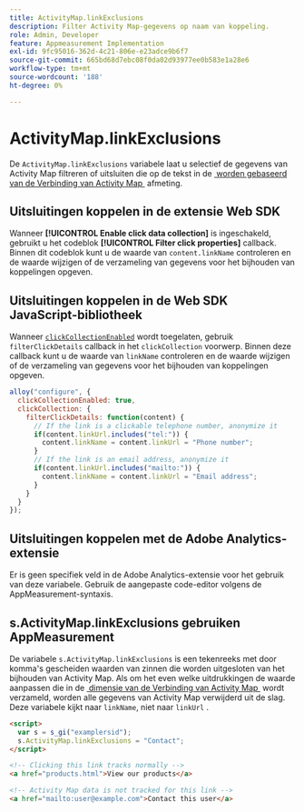 ```yaml
---
title: ActivityMap.linkExclusions
description: Filter Activity Map-gegevens op naam van koppeling.
role: Admin, Developer
feature: Appmeasurement Implementation
exl-id: 9fc95016-362d-4c21-806e-e23adce9b6f7
source-git-commit: 665bd68d7ebc08f0da02d93977ee0b583e1a28e6
workflow-type: tm+mt
source-wordcount: '188'
ht-degree: 0%

---
```


# ActivityMap.linkExclusions

De `ActivityMap.linkExclusions` variabele laat u selectief de gegevens van Activity Map filtreren of uitsluiten die op de tekst in de [&#x200B; worden gebaseerd van de Verbinding van Activity Map &#x200B;](/help/components/dimensions/activity-map-link.md) afmeting.

## Uitsluitingen koppelen in de extensie Web SDK

Wanneer **[!UICONTROL Enable click data collection]** is ingeschakeld, gebruikt u het codeblok **[!UICONTROL Filter click properties]** callback. Binnen dit codeblok kunt u de waarde van `content.linkName` controleren en de waarde wijzigen of de verzameling van gegevens voor het bijhouden van koppelingen opgeven.

## Uitsluitingen koppelen in de Web SDK JavaScript-bibliotheek

Wanneer [`clickCollectionEnabled` &#x200B;](https://experienceleague.adobe.com/nl/docs/experience-platform/web-sdk/commands/configure/clickcollectionenabled) wordt toegelaten, gebruik `filterClickDetails` callback in het `clickCollection` voorwerp. Binnen deze callback kunt u de waarde van `linkName` controleren en de waarde wijzigen of de verzameling van gegevens voor het bijhouden van koppelingen opgeven.

```js
alloy("configure", {
  clickCollectionEnabled: true,
  clickCollection: {
    filterClickDetails: function(content) {
      // If the link is a clickable telephone number, anonymize it
      if(content.linkUrl.includes("tel:")) {
        content.linkName = content.linkUrl = "Phone number";
      }
      // If the link is an email address, anonymize it
      if(content.linkUrl.includes("mailto:")) {
        content.linkName = content.linkUrl = "Email address";
      }
    }
  }
});
```

## Uitsluitingen koppelen met de Adobe Analytics-extensie

Er is geen specifiek veld in de Adobe Analytics-extensie voor het gebruik van deze variabele. Gebruik de aangepaste code-editor volgens de AppMeasurement-syntaxis.

## s.ActivityMap.linkExclusions gebruiken AppMeasurement

De variabele `s.ActivityMap.linkExclusions` is een tekenreeks met door komma&#39;s gescheiden waarden van zinnen die worden uitgesloten van het bijhouden van Activity Map. Als om het even welke uitdrukkingen de waarde aanpassen die in de [&#x200B; dimensie van de Verbinding van Activity Map &#x200B;](/help/components/dimensions/activity-map-link.md) wordt verzameld, worden alle gegevens van Activity Map verwijderd uit de slag. Deze variabele kijkt naar `linkName`, niet naar `linkUrl` .

```html
<script>
  var s = s_gi("examplersid");
  s.ActivityMap.linkExclusions = "Contact";
</script>

<!-- Clicking this link tracks normally -->
<a href="products.html">View our products</a>

<!-- Activity Map data is not tracked for this link -->
<a href="mailto:user@example.com">Contact this user</a>
```
